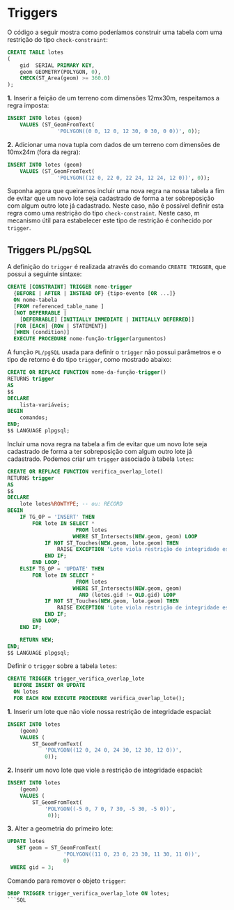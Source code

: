 # Triggers

O código a seguir mostra como poderíamos construir uma tabela com uma restrição do tipo `check-constraint`:

```sql
CREATE TABLE lotes
(
    gid  SERIAL PRIMARY KEY,
    geom GEOMETRY(POLYGON, 0),
    CHECK(ST_Area(geom) >= 360.0)
);
```

**1.** Inserir a feição de um terreno com dimensões 12mx30m, respeitamos a regra imposta:

```sql
INSERT INTO lotes (geom)
    VALUES (ST_GeomFromText(
                'POLYGON((0 0, 12 0, 12 30, 0 30, 0 0))', 0));
```
**2.** Adicionar uma nova tupla com dados de um terreno com dimensões de 10mx24m (fora da regra):

```sql
INSERT INTO lotes (geom)
    VALUES (ST_GeomFromText(
                'POLYGON((12 0, 22 0, 22 24, 12 24, 12 0))', 0));
```
Suponha agora que queiramos incluir uma nova regra na nossa tabela a fim de evitar que um novo lote seja cadastrado de forma a ter sobreposição com algum outro lote já cadastrado. Neste caso, não é possível definir esta regra como uma restrição do tipo `check-constraint`. Neste caso, m mecanismo útil para estabelecer este tipo de restrição é conhecido por `trigger`.

## Triggers PL/pgSQL

A definição do `trigger` é realizada através do comando `CREATE TRIGGER`, que possui a seguinte sintaxe:
```SQL
CREATE [CONSTRAINT] TRIGGER nome-trigger
  {BEFORE | AFTER | INSTEAD OF} {tipo-evento [OR ...]}
  ON nome-tabela
  [FROM referenced_table_name ]
  [NOT DEFERRABLE |
    [DEFERRABLE] [INITIALLY IMMEDIATE | INITIALLY DEFERRED]]
  [FOR [EACH] {ROW | STATEMENT}]
  [WHEN (condition)]
  EXECUTE PROCEDURE nome-função-trigger(argumentos)
```

A função `PL/pgSQL` usada para definir o `trigger` não possui parâmetros e o tipo de retorno é do tipo `trigger`, como mostrado abaixo:

```SQL
CREATE OR REPLACE FUNCTION nome-da-função-trigger()
RETURNS trigger
AS
$$
DECLARE
    lista-variáveis;
BEGIN
    comandos;
END;
$$ LANGUAGE plpgsql;
```

Incluir uma nova regra na tabela  a fim de evitar que um novo lote seja cadastrado de forma a ter sobreposição com algum outro lote já cadastrado. Podemos criar um `trigger` associado à tabela `lotes`:


```sql
CREATE OR REPLACE FUNCTION verifica_overlap_lote()
RETURNS trigger
AS
$$
DECLARE
    lote lotes%ROWTYPE; -- ou: RECORD
BEGIN
    IF TG_OP = 'INSERT' THEN   
        FOR lote IN SELECT *
                      FROM lotes
                     WHERE ST_Intersects(NEW.geom, geom) LOOP
            IF NOT ST_Touches(NEW.geom, lote.geom) THEN
                RAISE EXCEPTION 'Lote viola restrição de integridade espacial!';
            END IF;
        END LOOP;
    ELSIF TG_OP = 'UPDATE' THEN
        FOR lote IN SELECT *
                      FROM lotes
                     WHERE ST_Intersects(NEW.geom, geom)
                       AND (lotes.gid != OLD.gid) LOOP
            IF NOT ST_Touches(NEW.geom, lote.geom) THEN
                RAISE EXCEPTION 'Lote viola restrição de integridade espacial!';
            END IF;
        END LOOP;
    END IF;

    RETURN NEW;
END;
$$ LANGUAGE plpgsql;
```

Definir o `trigger` sobre a tabela `lotes`:

```SQL
CREATE TRIGGER trigger_verifica_overlap_lote
  BEFORE INSERT OR UPDATE
  ON lotes
  FOR EACH ROW EXECUTE PROCEDURE verifica_overlap_lote();
```

**1.** Inserir um lote que não viole nossa restrição de integridade espacial:

```SQL
INSERT INTO lotes
    (geom)
    VALUES (
        ST_GeomFromText(
            'POLYGON((12 0, 24 0, 24 30, 12 30, 12 0))',
            0));
```
**2.** Inserir um novo lote que viole a restrição de integridade espacial:

```SQL
INSERT INTO lotes
    (geom)
    VALUES (
        ST_GeomFromText(
            'POLYGON((-5 0, 7 0, 7 30, -5 30, -5 0))',
             0));
```

**3.** Alter a geometria do primeiro lote:
```SQL
UPDATE lotes
   SET geom = ST_GeomFromText(
                  'POLYGON((11 0, 23 0, 23 30, 11 30, 11 0))',
                  0)
 WHERE gid = 3;
```

Comando para remover o objeto `trigger`:

```SQL
DROP TRIGGER trigger_verifica_overlap_lote ON lotes;
```SQL
